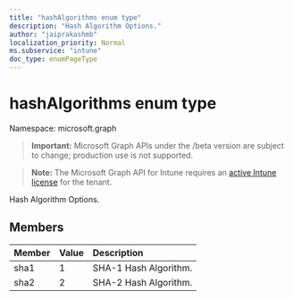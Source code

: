 ```yaml
---
title: "hashAlgorithms enum type"
description: "Hash Algorithm Options."
author: "jaiprakashmb"
localization_priority: Normal
ms.subservice: "intune"
doc_type: enumPageType
---
```


# hashAlgorithms enum type

Namespace: microsoft.graph

> **Important:** Microsoft Graph APIs under the /beta version are subject to change; production use is not supported.

> **Note:** The Microsoft Graph API for Intune requires an [active Intune license](https://go.microsoft.com/fwlink/?linkid=839381) for the tenant.

Hash Algorithm Options.

## Members
|Member|Value|Description|
|:---|:---|:---|
|sha1|1|SHA-1 Hash Algorithm.|
|sha2|2|SHA-2 Hash Algorithm.|
